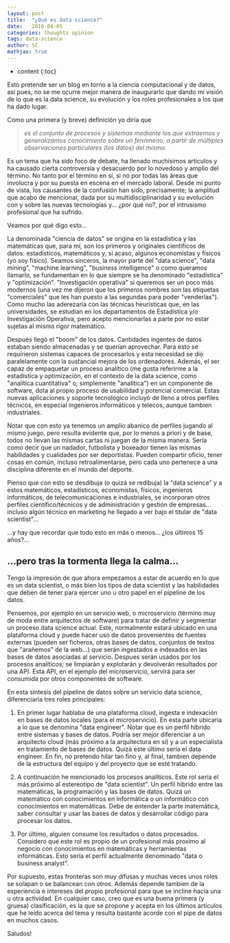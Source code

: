 ```yaml
---
layout: post
title:  "¿Qué es data science?"
date:   2018-04-05 
categories: thoughts opinion
tags: data-science
author: SC
mathjax: true
---
```


* content
{:toc}


Esto pretende ser un blog en torno a la ciencia computacional y de datos, así pues, no se me ocurre mejor manera de inaugurarlo que dando mi visión de lo que es la data science, su evolución y los roles profesionales a los que ha dado lugar.

Como una primera (y breve) definición yo diría que 

>*es el conjunto de procesos y sistemas mediante los que extraemos y generalizamos conocimiento sobre un fenómeno, a partir de múltiples observaciones particulares (los datos) del mismo.*

Es un tema que ha sido foco de debate, ha llenado muchísimos artículos y ha causado cierta controversia y desacuerdo por lo novedoso y amplio del término. No tanto por el término en sí, si no por todas las áreas que involucra y por su puesta en escena en el mercado laboral.
Desde mi punto de vista, los causantes de la confusión han sido, precisamente; la amplitud que acabo de mencionar, dada por su multidisciplinaridad y su evolución con y sobre las nuevas tecnologías y... ¿por qué no?, por el intrusismo profesional que ha sufrido. 

Veamos por qué digo esto...

La denominada "ciencia de datos" se origina en la estadística y las matemáticas que, para mí, son los primeros y originales científicos de datos: estadísticos, matemáticos y, si acaso, algunos economistas y físicos (yo soy físico). Seamos sinceros, la mayor parte del "data science", "data mining", "machine learning", "business intelligence" o como queramos llamarlo, se fundamentan en lo que siempre se ha denominado "estadística" y "optimización". "Investigación operativa" si queremos ser un poco más modernos (una vez me dijeron que los primeros nombres son las etiquetas "comerciales" que les han puesto a las segundas para poder "venderlas"). Como mucho las aderezaría con las técnicas heurísticas que, en las universidades, se estudian en los departamentos de Estadística y/o Investigación Operativa, pero acepto mencionarlas a parte por no estar sujetas al mismo rigor matemático.

Después llegó el "boom" de los datos. Cantidades ingentes de datos estaban siendo almacenadas y se querían aprovechar. Para esto se requirieron sistemas capaces de procesarlos y esta necesidad se dió paralelamente con la sustancial mejora de los ordenadores. Además, el ser capaz de empaquetar un proceso analítico (me gusta referirme a la estadística y optimización, en el contexto de la data science, como "analítica cuantitativa" o, simplemente "analítica") en un componente de software, dota al propio proceso de usabilidad y potencial comercial. Estas nuevas aplicaciones y soporte tecnológico incluyó de lleno a otros perfiles técnicos, en especial ingenieros informáticos y telecos, aunque tambien industriales.

Notar que con esto ya tenemos un amplio abanico de perfiles jugando al mismo juego, pero resulta evidente que, por lo menos a priori y de base, todos no llevan las mismas cartas ni juegan de la misma manera. Sería como decir que un nadador, futbolista y boxeador tienen las mismas habilidades y cualidades por ser deportistas. Pueden compartir oficio, tener cosas en común, incluso retroalimentarse, pero cada uno pertenece a una disciplina diferente en el mundo del deporte. 

Pienso que con esto se desdibuja (o quizá se redibuja) la "data science" y a estos matemáticos, estadísticos, economistas, físicos, ingenieros informáticos, de telecomunicaciones e industriales, se incorporan otros perfiles científico/técnicos y de administración y gestión de empresas... incluso algún técnico en marketing he llegado a ver bajo el titular de "data scientist"...

...y hay que recordar que todo esto en más o menos... ¿los últimos 15 años?...


...pero tras la tormenta llega la calma...
---

Tengo la impresión de que ahora empezamos a estar de acuerdo en lo que es un data scientist, o más bien los tipos de data scientist y las habilidades que deben de tener para ejercer uno u otro papel en el pipeline de los datos.

Pensemos, por ejemplo en un servicio web, o microservicio (término muy de moda entre arquitectos de software) para tratar de definir y segmentar un proceso data science actual. Este, normalmente estará ubicado en una plataforma cloud y puede hacer uso de datos provenientes de fuentes externas (pueden ser ficheros, otras bases de datos, conjuntos de textos que "arañemos" de la web...) que serán ingestados e indexados en las bases de datos asociadas al servicio. Despues serán usados por los procesos analíticos; se limpiarán y explotarán y devolverán resultados por una API. Esta API, en el ejemplo del microservicio, servirá para ser consumida por otros componentes de software.

En esta síntesis del pipeline de datos sobre un servicio data science, diferenciaría tres roles principales:

1. En primer lugar hablaba de una plataforma cloud, ingesta e indexación en bases de datos locales (para el microservicio). En esta parte ubicaría a lo que se denomina "data engineer". Notar que es un perfil híbrido entre sistemas y bases de datos. Podría ser mejor diferenciar a un arquitecto cloud (más próximo a la arquitectura en sí) y a un especialista en tratamiento de bases de datos. Quizá este último sería el data engineer. En fin, no pretendo hilar tan fino y, al final, tambien depende de la estructura del equipo y del proyecto que se esté tratando.

2. A continuación he mencionado los procesos analíticos. Este rol sería el más próximo al estereotipo de "data scientist". Un perfil híbrido entre las matemáticas, la programación y las bases de datos. Quizá un matemático con conocimientos en informática o un informático con conocimientos en matemáticas. Debe de entender la parte matemática, saber consultar y usar las bases de datos y desarrollar código para procesar los datos.

3. Por último, alguien consume los resultados o datos procesados. Considero que este rol es propio de un profesional más proximo al negocio con conocimientos en matemáticas y herramientas informáticas. Esto sería el perfil actualmente denominado "data o business analyst".

Por supuesto, estas fronteras son muy difusas y muchas veces unos roles se solapan o se balancean con otros. Además depende tambien de la experiencia e intereses del propio profesional para que se incline hacia una u otra actividad. En cualquier caso, creo que es una buena primera (y gruesa) clasificación, es la que se propone y acepta en los últimos artículos que he leído acerca del tema y resulta bastante acorde con el pipe de datos en muchos casos. 

Saludos!





